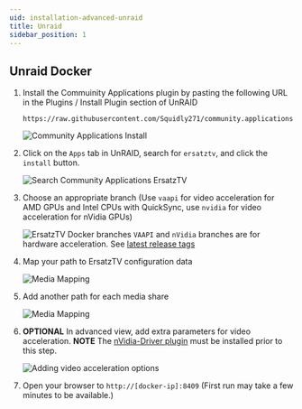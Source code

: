 ```yaml
---
uid: installation-advanced-unraid
title: Unraid
sidebar_position: 1
---
```


## Unraid Docker

1. Install the Commuinity Applications plugin by pasting the following URL in the Plugins / Install Plugin section of UnRAID  

    ```
    https://raw.githubusercontent.com/Squidly271/community.applications/master/plugins/community.applications.plg
    ```  

    ![Community Applications Install](/images/docs/unraid-install-community-apps.png)

2. Click on the `Apps` tab in UnRAID, search for `ersatztv`, and click the `install` button.

    ![Search Community Applications ErsatzTV](/images/docs/unraid-docker-install-ersatz.png)

3. Choose an appropriate branch (Use `vaapi` for video acceleration for AMD GPUs and Intel CPUs with QuickSync, use `nvidia` for video acceleration for nVidia GPUs)

    ![ErsatzTV Docker branches](/images/docs/unraid-docker-ersatz-branches.png)
    `VAAPI` and `nVidia` branches are for hardware acceleration. See [latest release tags](/docs/installation/docker#latest-release)

4. Map your path to ErsatzTV configuration data

    ![Media Mapping](/images/docs/unraid-path-to-configuration-data.png)

5. Add another path for each media share

    ![Media Mapping](/images/docs/unraid-path-to-media-share.png)

6. **OPTIONAL** In advanced view, add extra parameters for video acceleration. **NOTE** The [nVidia-Driver plugin](https://forums.unraid.net/topic/98978-plugin-nvidia-driver/) must be installed prior to this step.

    ![Adding video acceleration options](/images/docs/unraid-docker-ersatz-hwtranscoding.png)

7. Open your browser to `http://[docker-ip]:8409` (First run may take a few minutes to be available.)

